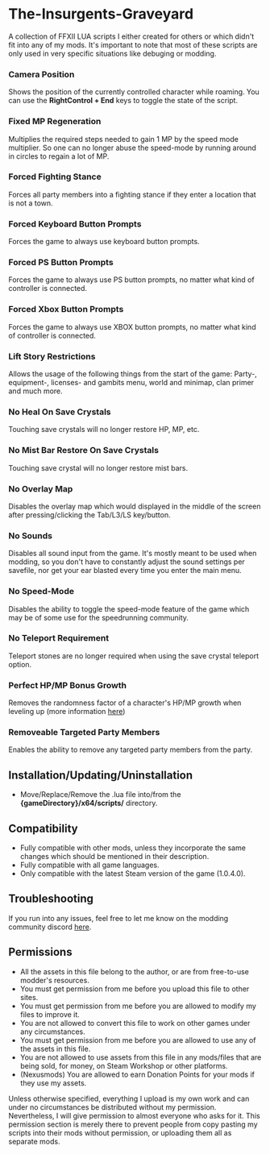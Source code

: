 # The-Insurgents-Graveyard
A collection of FFXII LUA scripts I either created for others or which didn't fit into any of my mods. It's important to note that most of these scripts are only used in very specific situations like debuging or modding.


### Camera Position
Shows the position of the currently controlled character while roaming. You can use the **RightControl + End** keys to toggle the state of the script.

### Fixed MP Regeneration
Multiplies the required steps needed to gain 1 MP by the speed mode multiplier. So one can no longer abuse the speed-mode by running around in circles to regain a lot of MP.

### Forced Fighting Stance
Forces all party members into a fighting stance if they enter a location that is not a town.

### Forced Keyboard Button Prompts
Forces the game to always use keyboard button prompts. 

### Forced PS Button Prompts
Forces the game to always use PS button prompts, no matter what kind of controller is connected.

### Forced Xbox Button Prompts
Forces the game to always use XBOX button prompts, no matter what kind of controller is connected.

### Lift Story Restrictions
Allows the usage of the following things from the start of the game: Party-, equipment-, licenses- and gambits menu, world and minimap, clan primer and much more.

### No Heal On Save Crystals
Touching save crystals will no longer restore HP, MP, etc.

### No Mist Bar Restore On Save Crystals
Touching save crystal will no longer restore mist bars.

### No Overlay Map
Disables the overlay map which would displayed in the middle of the screen after pressing/clicking the Tab/L3/LS key/button.

### No Sounds
Disables all sound input from the game. It's mostly meant to be used when modding, so you don't have to constantly adjust the sound settings per savefile, nor get your ear blasted every time you enter the main menu.

### No Speed-Mode
Disables the ability to toggle the speed-mode feature of the game which may be of some use for the speedrunning community.

### No Teleport Requirement
Teleport stones are no longer required when using the save crystal teleport option.

### Perfect HP/MP Bonus Growth
Removes the randomness factor of a character's HP/MP growth when leveling up (more information [here](https://finalfantasy.fandom.com/wiki/Final_Fantasy_XII_stats#cite_ref-ff12_1-1))

### Removeable Targeted Party Members
Enables the ability to remove any targeted party members from the party.


## Installation/Updating/Uninstallation
- Move/Replace/Remove the .lua file into/from the **{gameDirectory}/x64/scripts/** directory.

## Compatibility
- Fully compatible with other mods, unless they incorporate the same changes which should be mentioned in their description.
- Fully compatible with all game languages.
- Only compatible with the latest Steam version of the game (1.0.4.0).

## Troubleshooting
If you run into any issues, feel free to let me know on the modding community discord [here](https://discord.gg/UBrP6ME).

## Permissions
- All the assets in this file belong to the author, or are from free-to-use modder's resources.
- You must get permission from me before you upload this file to other sites.
- You must get permission from me before you are allowed to modify my files to improve it.
- You are not allowed to convert this file to work on other games under any circumstances.
- You must get permission from me before you are allowed to use any of the assets in this file.
- You are not allowed to use assets from this file in any mods/files that are being sold, for money, on Steam Workshop or other platforms.
- (Nexusmods) You are allowed to earn Donation Points for your mods if they use my assets.

Unless otherwise specified, everything I upload is my own work and can under no circumstances be distributed without my permission. Nevertheless, I will give permission to almost everyone who asks for it. This permission section is merely there to prevent people from copy pasting my scripts into their mods without permission, or uploading them all as separate mods.
